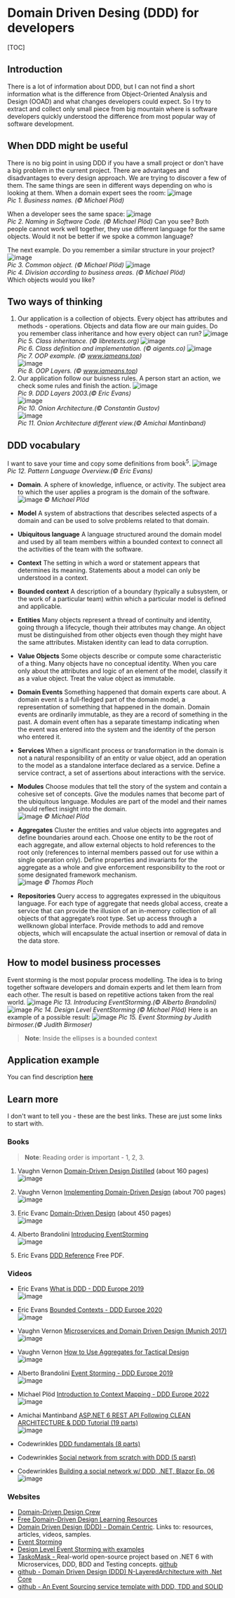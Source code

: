 # Domain Driven Desing (DDD) for developers
[TOC]
## Introduction
There is a lot of information about DDD, but I can not find a short information what is the difference from Object-Oriented Analysis and Design (OOAD) and what changes developers could expect. So I try to extract and collect only small piece from big mountain where is software developers quickly understood the difference from most popular way of software development.

## When DDD might be useful
There is no big point in using DDD if you have a small project or don't have a big problem in the current project.
There are advantages and disadvantages to every design approach. We are trying to discover a few of them.
The same things are seen in different ways depending on who is looking at them.
When a domain expert sees the room:
![image](pics/room-domain1.png)  
*Pic 1. Business names. (© Michael Plöd)*

When a developer sees the same space:
![image](pics/room-domain2.png)  
*Pic 2. Naming in Software Code. (© Michael Plöd)*
Can you see? Both people cannot work well together, they use different language for the same objects.
Would it not be better if we spoke a common language?

The next example. Do you remember a similar structure in your project?  
![image](pics/customer1.png)  
*Pic 3. Common object. (© Michael Plöd)*
![image](pics/customer2.png)  
*Pic 4. Division according to business areas. (© Michael Plöd)*  
Which objects would you like?

## Two ways of thinking

1. Our application is a collection of objects. Every object has attributes and methods - operations. Objects and data flow are our main guides.
Do you remember class inheritance and how every object can run?
![image](pics/inheritance.png)  
*Pic 5. Class inheritance. (© libretexts.org)*
![image](pics/car.png)  
*Pic 6. Class definition and implementation. (© aigents.co)*
![image](pics/oop-example.png)  
*Pic 7. OOP example. (© www.iameans.top)*  
![image](pics/layered-architecture.png)  
*Pic 8. OOP Layers. (© www.iameans.top)*  
2. Our application follow our buisness rules. A person start an action, we check some rules and finish the action.
![image](pics/ddd-layers.png)  
*Pic 9. DDD Layers 2003.(© Eric Evans)*  
![image](pics/onion.png)  
*Pic 10. Onion Architecture.(© Constantin Gustov)*  
![image](pics/ddd-arch.png)  
*Pic 11. Onion Architecture different view.(© Amichai Mantinband)*  

## DDD vocabulary
I want to save your time and copy some definitions from book<sup>5</sup>.
![image](pics/ddd-pattern.png)  
*Pic 12. Pattern Language Overview.(© Eric Evans)*

- **Domain**. A sphere of knowledge, influence, or activity. The subject area to which the user applies a program is the domain of the software.
![image](pics/subdomains-cat.png) *© Michael Plöd*

- **Model** A system of abstractions that describes selected aspects of a domain and can be used to solve problems related to that domain.

- **Ubiquitous language** A language structured around the domain model and used by all team members within a bounded context to connect all the activities of the team with the software.

- **Context** The setting in which a word or statement appears that determines its meaning. Statements about a model can only be understood in a context.
- **Bounded context** A description of a boundary (typically a subsystem, or the work of a particular team) within which a particular model is defined and applicable.

- **Entities** Many objects represent a thread of continuity and identity, going through a lifecycle, though their attributes may change. An object must be distinguished from other objects even though they might have the same attributes. Mistaken identity can lead to data corruption.

- **Value Objects** Some objects describe or compute some characteristic of a thing. Many objects have no conceptual identity. When you care only about the attributes and logic of an element of the model, classify it as a value object. Treat the value object as immutable. 

- **Domain Events** Something happened that domain experts care about. A domain event is a full‐fledged part of the domain model, a representation of something that happened in the domain. Domain events are ordinarily immutable, as they are a record of something in the past. A domain event often has a separate timestamp indicating when the event was entered into the system and the identity of the person who entered it.

- **Services** When a significant process or transformation in the domain is not a natural responsibility of an entity or value object, add an operation to the model as a standalone interface declared as a service. Define a service contract, a set of assertions about interactions with the service.

- **Modules** Choose modules that tell the story of the system and contain a cohesive set of concepts. Give the modules names that become part of the ubiquitous language. Modules are part of the model and their names should reflect insight into the domain.  
![image](pics/modules.png) *© Michael Plöd*

- **Aggregates** Cluster the entities and value objects into aggregates and define boundaries around each. Choose one entity to be the root of each aggregate, and allow external objects to hold references to the root only (references to internal members passed out for use within a single operation only). Define properties and invariants for the aggregate as a whole and give enforcement responsibility to the root or some designated framework mechanism.  
![image](pics/agregate.png) *© Thomas Ploch*

- **Repositories** Query access to aggregates expressed in the ubiquitous language. For each type of aggregate that needs global access, create a service that can provide the illusion of an in-memory collection of all objects of that aggregate’s root type. Set up access through a wellknown global interface. Provide methods to add and remove objects, which will encapsulate the actual insertion or removal of data in the data store. 

## How to model business processes

Event storming is the most popular process modelling. The idea is to bring together software developers and domain experts and let them learn from each other. The result is based on repetitive actions taken from the real world.
![image](pics/estrming-base.png)
*Pic 13. Introducing EventStorming.(© Alberto Brandolini)*
![image](pics/dl-event-storming.png)
*Pic 14. Design Level EventStorming (© Michael Plöd)*
Here is an example of a possible result:
![image](pics/es-result.png)
*Pic 15. Event Storming by Judith birmoser.(© Judith Birmoser)*
> **Note**: Inside the ellipses is a bounded context


## Application example
You can find description **[here](example.md)**

## Learn more

I don't want to tell you - these are the best links. These are just some links to start with.

### Books
> **Note**: Reading order is important - 1, 2, 3.

1. Vaughn Vernon [Domain-Driven Design Distilled](https://www.amazon.com/Domain-Driven-Design-Distilled-Vaughn-Vernon-ebook/dp/B01JJSGE5S) (about 160 pages)  
![image](pics/ddd-book-green.png)  

2. Vaughn Vernon [Implementing Domain-Driven Design](https://www.amazon.com/Implementing-Domain-Driven-Design-Vaughn-Vernon/dp/0321834577) (about 700 pages)  
![image](pics/ddd-book-red.png)  

3. Eric Evanc [Domain-Driven Design](https://www.amazon.com/dp/0321125215/ref=wl_it_dp_o_pC_nS_ttl?_encoding=UTF8&colid=CG11VVP0H8Y8&coliid=I1X0NXLUHTFGE4) (about 450 pages)  
![image](pics/ddd-book-blue.png)  

4. Alberto Brandolini [Introducing EventStorming](https://leanpub.com/introducing_eventstorming)  
![image](pics/ddd-book-event-storming.png)  

5. Eric Evans [DDD Reference](https://www.domainlanguage.com/ddd/reference/) Free PDF.

### Videos

- Eric Evans [What is DDD - DDD Europe 2019](https://www.youtube.com/watch?v=pMuiVlnGqjk)  
![image](pics/vid-EricEvans.png)

- Eric Evans [Bounded Contexts - DDD Europe 2020](https://www.youtube.com/watch?v=am-HXycfalo)  
![image](pics/vid-EricEvans02.png)

- Vaughn Vernon [Microservices and Domain Driven Design (Munich 2017)](https://www.youtube.com/watch?v=3o4_FWk6JOQ)  
![image](pics/vid-VaughnVernon02.png)

- Vaughn Vernon [How to Use Aggregates for Tactical Design](https://www.youtube.com/watch?v=Xf_aLAK1RfE)  
![image](pics/vid-VaughnVernon-aggregates.png)

- Alberto Brandolini [Event Storming - DDD Europe 2019](https://www.youtube.com/watch?v=mLXQIYEwK24)  
![image](pics/vid-AlbertoBrandolini.png)

- Michael Plöd [Introduction to Context Mapping - DDD Europe 2022](https://www.youtube.com/watch?v=k5i4sP9q2Lk)  
![image](pics/vid-MichaelPloed.png)

- Amichai Mantinband [ASP.NET 6 REST API Following CLEAN ARCHITECTURE & DDD Tutorial (19 parts)](https://www.youtube.com/watch?v=fhM0V2N1GpY&list=PLzYkqgWkHPKBcDIP5gzLfASkQyTdy0t4k)  
![image](pics/vid-am-restapi.png)
- Codewrinkles [DDD fundamentals (8 parts)](https://www.youtube.com/watch?v=kLLsVT_53bw&list=PL2E-vlKoo_v3ch9oZWYZWwRbqdVoWHY8X)
- Codewrinkles [Social network from scratch with DDD (5 parst)](https://www.youtube.com/playlist?list=PL2E-vlKoo_v2AM3Bw_lfVZE_iLW-YS0sE)
- Codewrinkles [Building a social network w/ DDD, .NET, Blazor Ep. 06](https://www.youtube.com/watch?v=qG27Sad1ItU)  
![image](pics/codewrinkles.png)
### Websites

- [Domain-Driven Design Crew](https://github.com/ddd-crew)
- [Free Domain-Driven Design Learning Resources](https://github.com/ddd-crew/free-ddd-learning-resources)
- [Domain Driven Design (DDD) - Domain Centric](https://awesome-architecture.com/domain-driven-design/domain-driven-design). Links to: resources, articles, videos, samples.
- [Event Storming](https://www.eventstorming.com/)
- [Design Level Event Storming with examples](https://mrpicky.dev/design-level-event-storming-with-examples/)
- [TaskoMask - ](https://medium.com/@hamed.shirbandi/real-world-open-source-project-based-on-ddd-es-cqrs-af261cc24353)  Real-world open-source project based on .NET 6 with Microservices, DDD, BDD and Testing concepts. [github](https://github.com/hamed-shirbandi/TaskoMask)
- [github - Domain Driven Design (DDD) N-LayeredArchitecture with .Net Core](https://github.com/cesarcastrocuba/nlayerappv3)
- [github - An Event Sourcing service template with DDD, TDD and SOLID](https://github.com/ivanpaulovich/event-sourcing-castanha)
